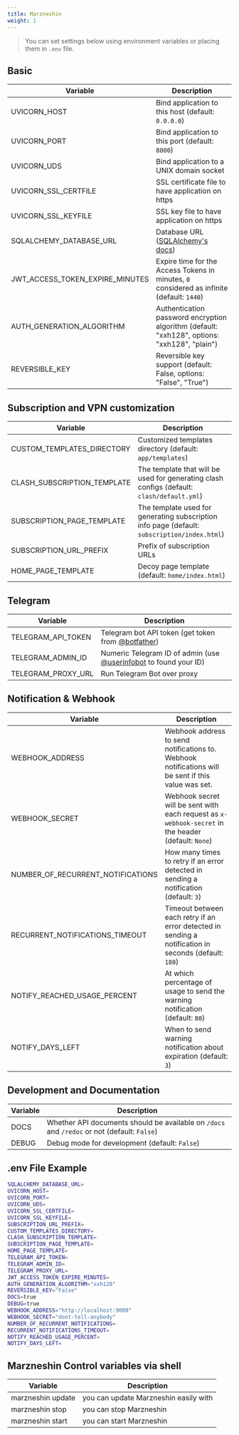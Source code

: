 ```yaml
---
title: Marzneshin
weight: 1
---
```


> You can set settings below using environment variables or placing them in `.env` file.

## Basic

| Variable                        | Description                                                                                           |
| ------------------------------- | ----------------------------------------------------------------------------------------------------- |
| UVICORN_HOST                    | Bind application to this host (default: `0.0.0.0`)                                                    |
| UVICORN_PORT                    | Bind application to this port (default: `8000`)                                                       |
| UVICORN_UDS                     | Bind application to a UNIX domain socket                                                              |
| UVICORN_SSL_CERTFILE            | SSL certificate file to have application on https                                                     |
| UVICORN_SSL_KEYFILE             | SSL key file to have application on https                                                             |
| SQLALCHEMY_DATABASE_URL         | Database URL ([SQLAlchemy's docs](https://docs.sqlalchemy.org/en/20/core/engines.html#database-urls)) |
| JWT_ACCESS_TOKEN_EXPIRE_MINUTES | Expire time for the Access Tokens in minutes, `0` considered as infinite (default: `1440`)            |
| AUTH_GENERATION_ALGORITHM       | Authentication password encryption algorithm (default: "xxh128", options: "xxh128", "plain")          |
| REVERSIBLE_KEY                  | Reversible key support (default: False, options: "False", "True")                                     |

## Subscription and VPN customization

| Variable                    | Description                                                                                  |
| --------------------------- | -------------------------------------------------------------------------------------------- |
| CUSTOM_TEMPLATES_DIRECTORY  | Customized templates directory (default: `app/templates`)                                    |
| CLASH_SUBSCRIPTION_TEMPLATE | The template that will be used for generating clash configs (default: `clash/default.yml`)   |
| SUBSCRIPTION_PAGE_TEMPLATE  | The template used for generating subscription info page (default: `subscription/index.html`) |
| SUBSCRIPTION_URL_PREFIX     | Prefix of subscription URLs                                                                  |
| HOME_PAGE_TEMPLATE          | Decoy page template (default: `home/index.html`)                                             |

## Telegram

| Variable           | Description                                                                                  |
| ------------------ | -------------------------------------------------------------------------------------------- |
| TELEGRAM_API_TOKEN | Telegram bot API token (get token from [@botfather](https://t.me/botfather))                 |
| TELEGRAM_ADMIN_ID  | Numeric Telegram ID of admin (use [@userinfobot](https://t.me/userinfobot) to found your ID) |
| TELEGRAM_PROXY_URL | Run Telegram Bot over proxy                                                                  |

## Notification & Webhook

| Variable                          | Description                                                                                           |
| --------------------------------- | ----------------------------------------------------------------------------------------------------- |
| WEBHOOK_ADDRESS                   | Webhook address to send notifications to. Webhook notifications will be sent if this value was set.   |
| WEBHOOK_SECRET                    | Webhook secret will be sent with each request as `x-webhook-secret` in the header (default: `None`)   |
| NUMBER_OF_RECURRENT_NOTIFICATIONS | How many times to retry if an error detected in sending a notification (default: `3`)                 |
| RECURRENT_NOTIFICATIONS_TIMEOUT   | Timeout between each retry if an error detected in sending a notification in seconds (default: `180`) |
| NOTIFY_REACHED_USAGE_PERCENT      | At which percentage of usage to send the warning notification (default: `80`)                         |
| NOTIFY_DAYS_LEFT                  | When to send warning notification about expiration (default: `3`)                                     |

## Development and Documentation

| Variable | Description                                                                                 |
| -------- | ------------------------------------------------------------------------------------------- |
| DOCS     | Whether API documents should be available on `/docs` and `/redoc` or not (default: `False`) |
| DEBUG    | Debug mode for development (default: `False`)                                               |

## .env File Example

```sh
SQLALCHEMY_DATABASE_URL=
UVICORN_HOST=
UVICORN_PORT=
UVICORN_UDS=
UVICORN_SSL_CERTFILE=
UVICORN_SSL_KEYFILE=
SUBSCRIPTION_URL_PREFIX=
CUSTOM_TEMPLATES_DIRECTORY=
CLASH_SUBSCRIPTION_TEMPLATE=
SUBSCRIPTION_PAGE_TEMPLATE=
HOME_PAGE_TEMPLATE=
TELEGRAM_API_TOKEN=
TELEGRAM_ADMIN_ID=
TELEGRAM_PROXY_URL=
JWT_ACCESS_TOKEN_EXPIRE_MINUTES=
AUTH_GENERATION_ALGORITHM="xxh128"
REVERSIBLE_KEY="False"
DOCS=true
DEBUG=true
WEBHOOK_ADDRESS="http://localhost:9000"
WEBHOOK_SECRET="dont-tell-anybody"
NUMBER_OF_RECURRENT_NOTIFICATIONS=
RECURRENT_NOTIFICATIONS_TIMEOUT=
NOTIFY_REACHED_USAGE_PERCENT=
NOTIFY_DAYS_LEFT=
```
## Marzneshin Control variables via shell

| Variable | Description                                                                                 |
| -------- | ------------------------------------------------------------------------------------------- |
| marzneshin update     | you can update Marzneshin easily with |
| marzneshin stop    | you can stop Marzneshin                                                |
| marzneshin start    | you can start Marzneshin                                               |
